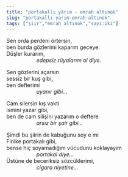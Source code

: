 ```yaml
---
title: "portakallı yârim - emrah altınok"
slug: "portakallı-yarim-emrah-altınok"
tags: ["şiir","emrah altınok","sayı:iki"]
---
```


Sen orda perdeni örtersin,  
ben burda gözlerimi kaparım geceye.  
Düşler kurarım,  
                    *edepsiz rüyalarım ol diye.*

Sen gözlerini açarsın  
sessiz bir kuş gibi,  
ben defterimi  
                    *uyanır gibi...*

Cam silersin kış vakti  
ismini yazar gibi,  
ben de cam silişini yazarım o deftere  
                    *arsız bir şair gibi...*

Şimdi bu şiirin de kabuğunu soy e mi  
Finike portakalı gibi,  
bense hiç soyamadığım vücudunu koklayayım  
                    *portakal diye...*  
Üstüne de beceriksiz sözcüklerimi,  
                    *cigara niyetine...*

